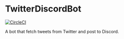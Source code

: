 # TwitterDiscordBot

[![CircleCI](https://circleci.com/gh/lcy0321/TwitterDiscordBot.svg?style=svg)](https://circleci.com/gh/lcy0321/TwitterDiscordBot)

A bot that fetch tweets from Twitter and post to Discord.
